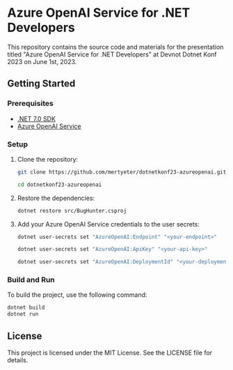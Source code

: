 # Azure OpenAI Service for .NET Developers

This repository contains the source code and materials for the presentation titled "Azure OpenAI Service for .NET Developers" at Devnot Dotnet Konf 2023 on June 1st, 2023.

## Getting Started

### Prerequisites

- [.NET 7.0 SDK](https://dotnet.microsoft.com/download/dotnet/7.0)
- [Azure OpenAI Service](https://azure.microsoft.com/en-us/services/cognitive-services/openai-service/)

### Setup

1. Clone the repository:
    ```sh
    git clone https://github.com/mertyeter/dotnetkonf23-azureopenai.git

    cd dotnetkonf23-azureopenai
    ```

2. Restore the dependencies:
    ```sh
    dotnet restore src/BugHunter.csproj
    ```

3. Add your Azure OpenAI Service credentials to the user secrets:
    ```sh
    dotnet user-secrets set "AzureOpenAI:Endpoint" "<your-endpoint>"

    dotnet user-secrets set "AzureOpenAI:ApiKey" "<your-api-key>"
    
    dotnet user-secrets set "AzureOpenAI:DeploymentId" "<your-deployment-id>"
    ```

### Build and Run

To build the project, use the following command:
```sh
dotnet build
dotnet run
```

## License
This project is licensed under the MIT License. See the LICENSE file for details.